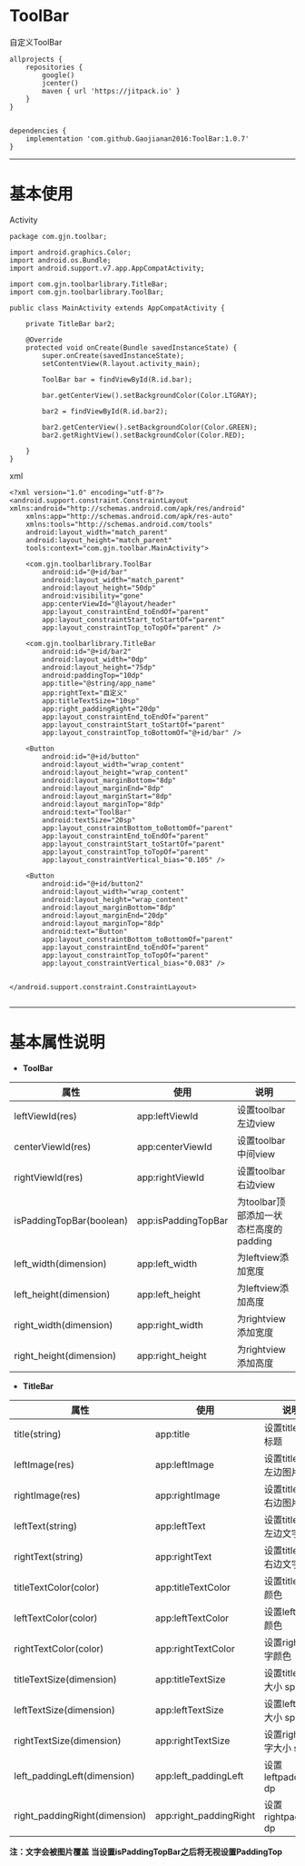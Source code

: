 # ToolBar
自定义ToolBar

```
allprojects {
    repositories {
        google()
        jcenter()
        maven { url 'https://jitpack.io' }
    }
}


dependencies {
    implementation 'com.github.Gaojianan2016:ToolBar:1.0.7'
}
```

------------------------

# 基本使用
Activity

```
package com.gjn.toolbar;

import android.graphics.Color;
import android.os.Bundle;
import android.support.v7.app.AppCompatActivity;

import com.gjn.toolbarlibrary.TitleBar;
import com.gjn.toolbarlibrary.ToolBar;

public class MainActivity extends AppCompatActivity {

    private TitleBar bar2;

    @Override
    protected void onCreate(Bundle savedInstanceState) {
        super.onCreate(savedInstanceState);
        setContentView(R.layout.activity_main);

        ToolBar bar = findViewById(R.id.bar);

        bar.getCenterView().setBackgroundColor(Color.LTGRAY);

        bar2 = findViewById(R.id.bar2);

        bar2.getCenterView().setBackgroundColor(Color.GREEN);
        bar2.getRightView().setBackgroundColor(Color.RED);

    }
}

```

xml

```
<?xml version="1.0" encoding="utf-8"?>
<android.support.constraint.ConstraintLayout xmlns:android="http://schemas.android.com/apk/res/android"
    xmlns:app="http://schemas.android.com/apk/res-auto"
    xmlns:tools="http://schemas.android.com/tools"
    android:layout_width="match_parent"
    android:layout_height="match_parent"
    tools:context="com.gjn.toolbar.MainActivity">

    <com.gjn.toolbarlibrary.ToolBar
        android:id="@+id/bar"
        android:layout_width="match_parent"
        android:layout_height="50dp"
        android:visibility="gone"
        app:centerViewId="@layout/header"
        app:layout_constraintEnd_toEndOf="parent"
        app:layout_constraintStart_toStartOf="parent"
        app:layout_constraintTop_toTopOf="parent" />

    <com.gjn.toolbarlibrary.TitleBar
        android:id="@+id/bar2"
        android:layout_width="0dp"
        android:layout_height="75dp"
        android:paddingTop="10dp"
        app:title="@string/app_name"
        app:rightText="自定义"
        app:titleTextSize="10sp"
        app:right_paddingRight="20dp"
        app:layout_constraintEnd_toEndOf="parent"
        app:layout_constraintStart_toStartOf="parent"
        app:layout_constraintTop_toBottomOf="@+id/bar" />

    <Button
        android:id="@+id/button"
        android:layout_width="wrap_content"
        android:layout_height="wrap_content"
        android:layout_marginBottom="8dp"
        android:layout_marginEnd="8dp"
        android:layout_marginStart="8dp"
        android:layout_marginTop="8dp"
        android:text="ToolBar"
        android:textSize="20sp"
        app:layout_constraintBottom_toBottomOf="parent"
        app:layout_constraintEnd_toEndOf="parent"
        app:layout_constraintStart_toStartOf="parent"
        app:layout_constraintTop_toTopOf="parent"
        app:layout_constraintVertical_bias="0.105" />

    <Button
        android:id="@+id/button2"
        android:layout_width="wrap_content"
        android:layout_height="wrap_content"
        android:layout_marginBottom="8dp"
        android:layout_marginEnd="20dp"
        android:layout_marginTop="8dp"
        android:text="Button"
        app:layout_constraintBottom_toBottomOf="parent"
        app:layout_constraintEnd_toEndOf="parent"
        app:layout_constraintTop_toTopOf="parent"
        app:layout_constraintVertical_bias="0.083" />


</android.support.constraint.ConstraintLayout>


```

---------------------

 # 基本属性说明
- **ToolBar**

|属性|使用|说明|
|-|-|-|
|leftViewId(res)|app:leftViewId|设置toolbar左边view|
|centerViewId(res)|app:centerViewId|设置toolbar中间view|
|rightViewId(res)|app:rightViewId|设置toolbar右边view|
|isPaddingTopBar(boolean)|app:isPaddingTopBar|为toolbar顶部添加一状态栏高度的padding|
|left_width(dimension)|app:left_width|为leftview添加宽度|
|left_height(dimension)|app:left_height|为leftview添加高度|
|right_width(dimension)|app:right_width|为rightview添加宽度|
|right_height(dimension)|app:right_height|为rightview添加高度|

- **TitleBar**

|属性|使用|说明|
|-|-|-|
|title(string)|app:title|设置titlebar标题|
|leftImage(res)|app:leftImage|设置titlebar左边图片|
|rightImage(res)|app:rightImage|设置titlebar右边图片|
|leftText(string)|app:leftText|设置titlebar左边文字|
|rightText(string)|app:rightText|设置titlebar右边文字|
|titleTextColor(color)|app:titleTextColor|设置title文字颜色|
|leftTextColor(color)|app:leftTextColor|设置left文字颜色|
|rightTextColor(color)|app:rightTextColor|设置right文字颜色|
|titleTextSize(dimension)|app:titleTextSize|设置title文字大小 sp|
|leftTextSize(dimension)|app:leftTextSize|设置left文字大小 sp|
|rightTextSize(dimension)|app:rightTextSize|设置right文字大小 sp|
|left_paddingLeft(dimension)|app:left_paddingLeft|设置leftpadding dp|
|right_paddingRight(dimension)|app:right_paddingRight|设置rightpadding dp|

**注：文字会被图片覆盖**
**当设置isPaddingTopBar之后将无视设置PaddingTop**

